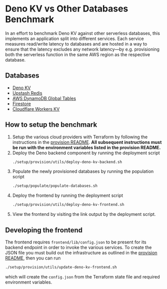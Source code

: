# Deno KV vs Other Databases Benchmark

In an effort to benchmark Deno KV against other serverless databases, this
implements an application split into different services. Each service measures
read/write latency to databases and are hosted in a way to ensure that the
latency excludes any network latency—by e.g. provisioning both the serverless
function in the same AWS region as the respective database.

## Databases

- [Deno KV]
- [Upstash Redis]
- [AWS DynamoDB Global Tables]
- [Firestore]
- [Cloudflare Workers KV]

## How to setup the benchmark

1. Setup the various cloud providers with Terraform by following the
   instructions in the [provision README]. **All subsequent instructions must be
   run with the environment variables listed in the provision README.**
2. Deploy the Deno backend component by running the deployment script
   ```bash
   ./setup/provision/utils/deploy-deno-kv-backend.sh
   ```
3. Populate the newly provisioned databases by running the population script
   ```bash
   ./setup/populate/populate-databases.sh
   ```
4. Deploy the frontend by running the deployment script
   ```bash
   ./setup/provision/utils/deploy-deno-kv-frontend.sh
   ```
5. View the frontend by visiting the link output by the deployment script.

## Developing the frontend

The frontend requires `frontend/lib/config.json` to be present for its backend
endpoint in order to invoke the various services. To create the JSON file you
must build out the infrastructure as outlined in the [provision README], then
you can run

```bash
./setup/provision/utils/update-deno-kv-frontend.sh
```

which will create the `config.json` from the Terraform state file and required
environment variables.

<!-- Links -->

[Deno KV]: https://deno.com/kv
[Upstash Redis]: https://upstash.com/redis
[AWS DynamoDB Global Tables]: https://aws.amazon.com/dynamodb/global-tables/
[Firestore]: https://firebase.google.com/docs/firestore
[Cloudflare Workers KV]: https://www.cloudflare.com/products/workers-kv/
[provision README]: ./setup/provision/README.md
